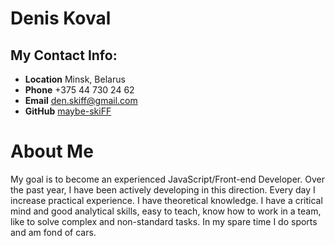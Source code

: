 # Denis Koval
## My Contact Info:
  + **Location** Minsk, Belarus
  + **Phone** +375 44 730 24 62
  + **Email** den.skiff@gmail.com
  + **GitHub** [maybe-skiFF](https://github.com/maybe-skiFF)
  
# About Me
  My goal is to become an experienced JavaScript/Front-end Developer. Over the
  past year, I have been actively developing in this direction. Every day I increase
  practical experience. I have theoretical knowledge. I have a critical mind and
  good analytical skills, easy to teach, know how to work in a team, like to solve
  complex and non-standard tasks. In my spare time I do sports and am fond of
  cars.